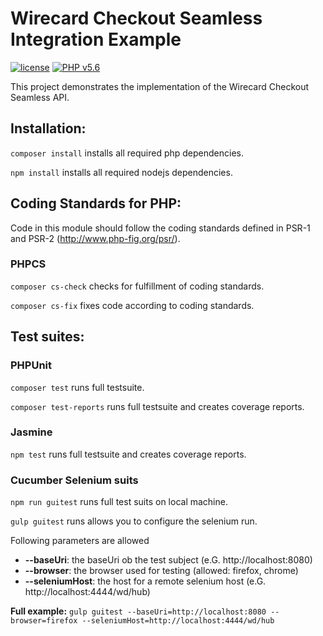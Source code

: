 # Wirecard Checkout Seamless Integration Example
[![license](https://img.shields.io/badge/license-GPLv2-blue.svg)](https://github.com/wirecard/wcs-example-new-php/blob/master/LICENSE)
[![PHP v5.6](https://img.shields.io/badge/php-5.6-yellow.svg)](http://www.php.net)

This project demonstrates the implementation of the Wirecard Checkout Seamless API.

## Installation:
`composer install` installs all required php dependencies.

`npm install` installs all required nodejs dependencies.

## Coding Standards for PHP:
Code in this module should follow the coding standards defined in PSR-1 and PSR-2 (http://www.php-fig.org/psr/).

### PHPCS
`composer cs-check` checks for fulfillment of coding standards.

`composer cs-fix` fixes code according to coding standards.

## Test suites:
### PHPUnit
`composer test` runs full testsuite.

`composer test-reports` runs full testsuite and creates coverage reports.

### Jasmine
`npm test` runs full testsuite and creates coverage reports.

### Cucumber Selenium suits
 `npm run guitest` runs full test suits on local machine.
 
 `gulp guitest` runs allows you to configure the selenium run.
 
 Following parameters are allowed
 - **--baseUri**: the baseUri ob the test subject (e.G. http://localhost:8080)
 - **--browser**: the browser used for testing (allowed: firefox, chrome)
 - **--seleniumHost**: the host for a remote selenium host (e.G. http://localhost:4444/wd/hub)
 
**Full example:**
`gulp guitest --baseUri=http://localhost:8080 --browser=firefox --seleniumHost=http://localhost:4444/wd/hub`
